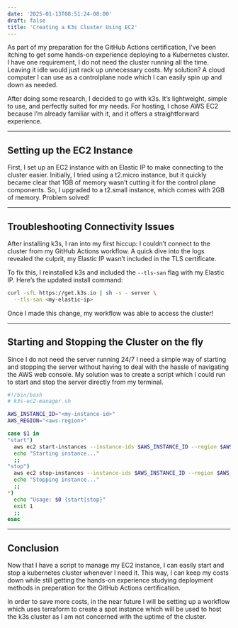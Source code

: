 ```yaml
---
date: '2025-01-13T08:51:24-08:00'
draft: false 
title: 'Creating a K3s Cluster Using EC2'
---
```

As part of my preparation for the GitHub Actions certification, I’ve been
itching to get some hands-on experience deploying to a Kubernetes cluster.
I have one requirement, I do not need the cluster running all the time.
Leaving it idle would just rack up unnecessary costs. My solution?
A cloud computer I can use as a controlplane node which I can easily spin up
and down as needed.

After doing some research, I decided to go with k3s. It’s lightweight,
simple to use, and perfectly suited for my needs. For hosting, I chose
AWS EC2 because I’m already familiar with it, and it offers a straightforward
experience.

---

## Setting up the EC2 Instance

First, I set up an EC2 instance with an Elastic IP to make connecting to the
cluster easier. Initially, I tried using a t2.micro instance, but it quickly
became clear that 1GB of memory wasn’t cutting it for the control plane
components. So, I upgraded to a t2.small instance, which comes with 2GB of
memory. Problem solved!

---

## Troubleshooting Connectivity Issues

After installing k3s, I ran into my first hiccup: I couldn’t connect to the
cluster from my GitHub Actions workflow. A quick dive into the logs revealed
the culprit, my Elastic IP wasn’t included in the TLS certificate.

To fix this, I reinstalled k3s and included the `--tls-san` flag with my Elastic
IP. Here’s the updated install command:

```bash
curl -sfL https://get.k3s.io | sh -s - server \
  --tls-san <my-elastic-ip>
```

Once I made this change, my workflow was able to access the cluster!

---

## Starting and Stopping the Cluster on the fly

Since I do not need the server running 24/7 I need a simple way of starting and
stopping the server without having to deal with the hassle of navigating the AWS
web console. My solution was to create a script which I could run to start and
stop the server directly from my terminal.

```bash
#!/bin/bash
# k3s-ec2-manager.sh

AWS_INSTANCE_ID="<my-instance-id>"
AWS_REGION="<aws-region>"

case $1 in
"start")
  aws ec2 start-instances --instance-ids $AWS_INSTANCE_ID --region $AWS_REGION
  echo "Starting instance..."
  ;;
"stop")
  aws ec2 stop-instances --instance-ids $AWS_INSTANCE_ID --region $AWS_REGION
  echo "Stopping instance..."
  ;;
*)
  echo "Usage: $0 {start|stop}"
  exit 1
  ;;
esac
```

---

## Conclusion

Now that I have a script to manage my EC2 instance, I can easily start and stop
a kubernetes cluster whenever I need it. This way, I can keep my costs down
while still getting the hands-on experience studying deployment methods in
preperation for the GitHub Actions certification.

In order to save more costs, in the near future I will be setting up a workflow
which uses terraform to create a spot instance which will be used to host the
k3s cluster as I am not concerned with the uptime of the cluster.
